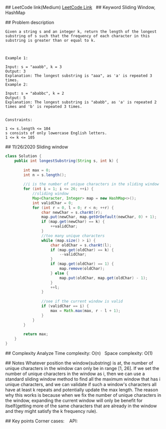 ## LeetCode link(Medium)
[LeetCode Link](https://leetcode.com/problems/longest-substring-with-at-least-k-repeating-characters/)
 
## Keyword
Sliding Window, HashMap

## Problem description
```
Given a string s and an integer k, return the length of the longest substring of s such that the frequency of each character in this substring is greater than or equal to k.

 

Example 1:

Input: s = "aaabb", k = 3
Output: 3
Explanation: The longest substring is "aaa", as 'a' is repeated 3 times.
Example 2:

Input: s = "ababbc", k = 2
Output: 5
Explanation: The longest substring is "ababb", as 'a' is repeated 2 times and 'b' is repeated 3 times.
 

Constraints:

1 <= s.length <= 104
s consists of only lowercase English letters.
1 <= k <= 105
```
## 11/26/2020 Sliding window
```java
class Solution {
    public int longestSubstring(String s, int k) {
        
        int max = 0;
        int n = s.length();
        
        //i is the number of unique characters in the sliding window
        for (int i = 1; i <= 26; ++i) {
            //sliding window
            Map<Character, Integer> map = new HashMap<>();
            int validChar = 0;
            for (int r = 0, l = 0; r < n; ++r) {
                char newChar = s.charAt(r);
                map.put(newChar, map.getOrDefault(newChar, 0) + 1);
                if (map.get(newChar) == k) {
                    ++validChar;
                }
                //too many unique characters
                while (map.size() > i) {
                    char oldChar = s.charAt(l);
                    if (map.get(oldChar) == k) {
                        --validChar;
                    }
                    if (map.get(oldChar) == 1) {
                        map.remove(oldChar);
                    } else {
                        map.put(oldChar, map.get(oldChar) - 1);
                    }
                    ++l;
                }
                
                //see if the current window is valid
                if (validChar == i) {
                    max = Math.max(max, r - l + 1);
                }
            }
        }
        
        return max;
    }
}
```

## Complexity Analyze
Time complexity: O(n)  
Space complexity: O(1)

## Notes
Whatever position the window(substring) is at, the number of unique characters in the window can only be in range [1, 26]. If we set the number of unique characters in the window as i, then we can use a standard sliding window method to find all the maximum window that has i unique characters, and we can validate if such a window's characters all have at least k repeats and potentially update the max length. The reason why this works is because when we fix the number of unique characters in the window, expanding the current window will only be benefit for itself(getting more of the same characters that are already in the window and they might satisfy the k frequency rule).  

## Key points
Corner cases:   
API: